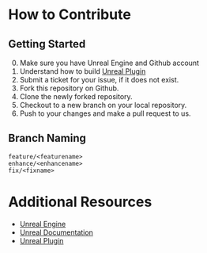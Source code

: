 # How to Contribute

## Getting Started

0. Make sure you have Unreal Engine and Github account
1. Understand how to build [Unreal Plugin](https://docs.unrealengine.com/latest/INT/Programming/Plugins/index.html)
2. Submit a ticket for your issue, if it does not exist.
3. Fork this repository on Github.
4. Clone the newly forked repository.
5. Checkout to a new branch on your local repository.
6. Push to your changes and make a pull request to us.

## Branch Naming

    feature/<featurename>
    enhance/<enhancename>
    fix/<fixname>

# Additional Resources

* [Unreal Engine](https://www.unrealengine.com/)
* [Unreal Documentation](https://docs.unrealengine.com/latest/INT/)
* [Unreal Plugin](https://docs.unrealengine.com/latest/INT/Programming/Plugins/index.html)
